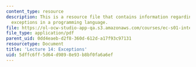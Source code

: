 ```yaml
---
content_type: resource
description: This is a resource file that contains information regarding the use of
  exceptions in a programming language.
file: https://ol-ocw-studio-app-qa.s3.amazonaws.com/courses/ec-s01-internet-technology-in-local-and-global-communities-spring-2005-summer-2005/5dffc6ff5d64d9898e93b8bf0fa6a6ef_MITEC_S01S05_l14_exception.pdf
file_type: application/pdf
parent_uid: 0dd4eaeb-d2f8-360d-612d-a17f93c97131
resourcetype: Document
title: 'Lecture 14: Exceptions'
uid: 5dffc6ff-5d64-d989-8e93-b8bf0fa6a6ef
---
```

